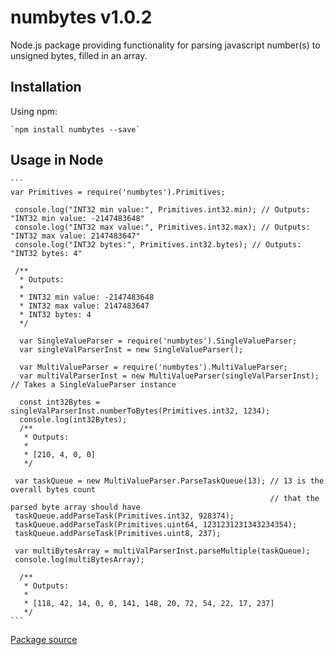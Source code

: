 # numbytes v1.0.2

Node.js package providing functionality for parsing javascript number(s) to unsigned bytes, filled in an array.

## Installation
Using npm:  

    `npm install numbytes --save`

## Usage in Node

    ```
    var Primitives = require('numbytes').Primitives;
     
     console.log("INT32 min value:", Primitives.int32.min); // Outputs: "INT32 min value: -2147483648"
     console.log("INT32 max value:", Primitives.int32.max); // Outputs: "INT32 max value: 2147483647"
     console.log("INT32 bytes:", Primitives.int32.bytes); // Outputs: "INT32 bytes: 4"
     
     /**
      * Outputs:
      * 
      * INT32 min value: -2147483648
      * INT32 max value: 2147483647
      * INT32 bytes: 4
      */
     
      var SingleValueParser = require('numbytes').SingleValueParser;
      var singleValParserInst = new SingleValueParser();
     
      var MultiValueParser = require('numbytes').MultiValueParser;
      var multiValParserInst = new MultiValueParser(singleValParserInst); // Takes a SingleValueParser instance
     
      const int32Bytes = singleValParserInst.numberToBytes(Primitives.int32, 1234);
      console.log(int32Bytes);
      /**
       * Outputs:
       *
       * [210, 4, 0, 0]
       */
     
     var taskQueue = new MultiValueParser.ParseTaskQueue(13); // 13 is the overall bytes count
                                                              // that the parsed byte array should have
     taskQueue.addParseTask(Primitives.int32, 928374);
     taskQueue.addParseTask(Primitives.uint64, 1231231231343234354);
     taskQueue.addParseTask(Primitives.uint8, 237);
     
     var multiBytesArray = multiValParserInst.parseMultiple(taskQueue);
     console.log(multiBytesArray);
     
      /**
       * Outputs:
       *
       * [118, 42, 14, 0, 0, 141, 148, 20, 72, 54, 22, 17, 237]
       */
    ```
[Package source](https://github.com/NikolovNikolay/numbytes "GitHub Repository")